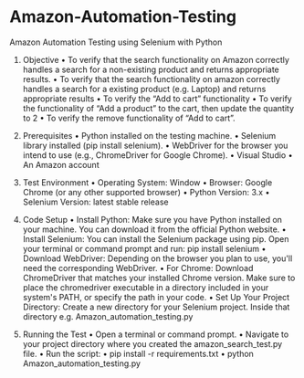 # Amazon-Automation-Testing
Amazon Automation Testing using Selenium with Python
1. Objective
•	To verify that the search functionality on Amazon correctly handles a search for a non-existing product and returns appropriate results.
•	To verify that the search functionality on amazon correctly handles a search for a existing product (e.g. Laptop) and returns appropriate results
•	To verify the “Add to cart” functionality 
•	To verify the functionality of “Add a product” to the cart, then update the quantity to 2
•	To verify the remove functionality of “Add to cart”.

2. Prerequisites
•	Python installed on the testing machine.
•	Selenium library installed (pip install selenium).
•	WebDriver for the browser you intend to use (e.g., ChromeDriver for Google Chrome).
•	Visual Studio
•	An Amazon account 

3. Test Environment
•	Operating System: Window
•	Browser: Google Chrome (or any other supported browser)
•	Python Version: 3.x
•	Selenium Version: latest stable release

4. Code Setup
•	Install Python: Make sure you have Python installed on your machine. You can download it from the official Python website.
•	Install Selenium: You can install the Selenium package using pip. Open your terminal or command prompt and run: pip install selenium
•	Download WebDriver: Depending on the browser you plan to use, you'll need the corresponding WebDriver.
•	For Chrome: Download ChromeDriver that matches your installed Chrome version. Make sure to place the chromedriver executable in a directory included in your system's PATH, or specify the path in your code.
•	Set Up Your Project Directory: Create a new directory for your Selenium project. Inside that directory e.g. Amazon_automation_testing.py

5.	Running the Test
•	Open a terminal or command prompt.
•	Navigate to your project directory where you created the amazon_search_test.py file.
•	Run the script:
      •	pip install -r requirements.txt
      •	python Amazon_automation_testing.py
